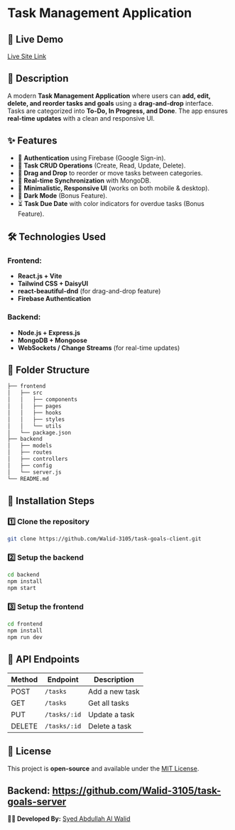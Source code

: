 # Task Management Application

## 🚀 Live Demo

[Live Site Link](https://task-goals-client-nfzz.vercel.app)

## 📌 Description

A modern **Task Management Application** where users can **add, edit, delete, and reorder tasks and goals** using a **drag-and-drop** interface. Tasks are categorized into **To-Do, In Progress, and Done**. The app ensures **real-time updates** with a clean and responsive UI.

## ✨ Features

- 🔐 **Authentication** using Firebase (Google Sign-in).
- 📝 **Task CRUD Operations** (Create, Read, Update, Delete).
- 📌 **Drag and Drop** to reorder or move tasks between categories.
- 🔄 **Real-time Synchronization** with MongoDB.
- 🎨 **Minimalistic, Responsive UI** (works on both mobile & desktop).
- 🌙 **Dark Mode** (Bonus Feature).
- ⏳ **Task Due Date** with color indicators for overdue tasks (Bonus Feature).

## 🛠️ Technologies Used

### Frontend:

- **React.js + Vite**
- **Tailwind CSS + DaisyUI**
- **react-beautiful-dnd** (for drag-and-drop feature)
- **Firebase Authentication**

### Backend:

- **Node.js + Express.js**
- **MongoDB + Mongoose**
- **WebSockets / Change Streams** (for real-time updates)

## 📂 Folder Structure

```bash
├── frontend
│   ├── src
│   │   ├── components
│   │   ├── pages
│   │   ├── hooks
│   │   ├── styles
│   │   └── utils
│   └── package.json
├── backend
│   ├── models
│   ├── routes
│   ├── controllers
│   ├── config
│   └── server.js
└── README.md
```

## 🚀 Installation Steps

### 1️⃣ Clone the repository

```bash
git clone https://github.com/Walid-3105/task-goals-client.git
```

### 2️⃣ Setup the backend

```bash
cd backend
npm install
npm start
```

### 3️⃣ Setup the frontend

```bash
cd frontend
npm install
npm run dev
```

## 📡 API Endpoints

| Method | Endpoint     | Description    |
| ------ | ------------ | -------------- |
| POST   | `/tasks`     | Add a new task |
| GET    | `/tasks`     | Get all tasks  |
| PUT    | `/tasks/:id` | Update a task  |
| DELETE | `/tasks/:id` | Delete a task  |

## 📜 License

This project is **open-source** and available under the [MIT License](LICENSE).

Backend: https://github.com/Walid-3105/task-goals-server
---

**👨‍💻 Developed By:** [Syed Abdullah Al Walid](https://github.com/walid-3105)
